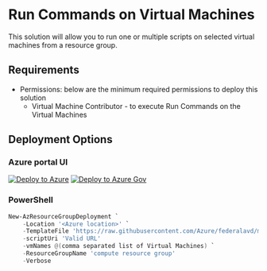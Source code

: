 # Run Commands on Virtual Machines

This solution will allow you to run one or multiple scripts on selected virtual machines from a resource group.

## Requirements

- Permissions: below are the minimum required permissions to deploy this solution
  - Virtual Machine Contributor - to execute Run Commands on the Virtual Machines  

## Deployment Options

### Azure portal UI

[![Deploy to Azure](https://aka.ms/deploytoazurebutton)](https://portal.azure.com/#blade/Microsoft_Azure_CreateUIDef/CustomDeploymentBlade/uri/https%3A%2F%2Fraw.githubusercontent.com%2FAzure%2Ffederalavd%2Fmain%2Fdeployments%2Fadd-ons%2FRunCommandsOnVms%2Fmain.json/uiFormDefinitionUri/https%3A%2F%2Fraw.githubusercontent.com%2FAzure%2Ffederalavd%2Fmain%2Fdeployments%2Fadd-ons%2FRunCommandsOnVms%2FuiFormDefinition.json) [![Deploy to Azure Gov](https://aka.ms/deploytoazuregovbutton)](https://portal.azure.us/#blade/Microsoft_Azure_CreateUIDef/CustomDeploymentBlade/uri/https%3A%2F%2Fraw.githubusercontent.com%2FAzure%2Ffederalavd%2Fmain%2Fdeployments%2Fadd-ons%2FRunCommandsOnVms%2Fmain.json/uiFormDefinitionUri/https%3A%2F%2Fraw.githubusercontent.com%2FAzure%2Ffederalavd%2Fmain%2Fdeployments%2Fadd-ons%2FRunCommandsOnVms%2FuiFormDefinition.json)

### PowerShell

```powershell
New-AzResourceGroupDeployment `
    -Location '<Azure location>' `
    -TemplateFile 'https://raw.githubusercontent.com/Azure/federalavd/main/deployments/add-ons/RunCommandsOnVms/main.json' `
    -scriptUri 'Valid URL'
    -vmNames @(comma separated list of Virtual Machines) `
    -ResourceGroupName 'compute resource group'
    -Verbose
```
